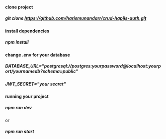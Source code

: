 #### clone project
##### git clone https://github.com/harismunandarr/crud-hapijs-auth.git

#### install dependencies
##### npm install

#### change .env for your database
##### DATABASE_URL="postgresql://postgres:yourpassword@localhost:yourport/yournamedb?schema=public"
##### JWT_SECRET="your secret"

#### running your project
##### npm run dev
or
##### npm run start
